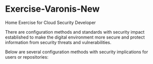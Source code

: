 # Exercise-Varonis-New
Home Exercise for Cloud Security Developer

There are configuration methods and standards with security impact established to make the digital environment more secure and protect information from security threats and vulnerabilities.

Below are several configuration methods with security implications for users or repositories:


